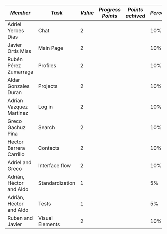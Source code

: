 |  *Member*      |*Task* | *Value* | *Progress Points* |     *Points achived*    | *Percent*  |
|------------------|---------|----|--|-|---------------------|
| Adriel Yerbes Dias | Chat | 2 | | | 10% |
| Javier Ortis Miss | Main Page | 2 | | | 10% |
| Rubén Pérez Zumarraga | Profiles | 2 | | | 10% |
| Aldar Gonzales Duran | Projects | 2 | | | 10% |
| Adrian Vazquez Martinez | Log in | 2 | | | 10% |
| Greco Gachuz Piña | Search | 2 | | | 10% |
| Hector Barrera Carrillo | Contacts | 2 | | | 10% |
| Adriel and Greco | Interface flow | 2 | | | 10% |
| Adrián, Héctor and Aldo | Standardization | 1 ||| 5% |
| Adrián, Héctor and Aldo | Tests | 1 ||| 5% |
| Ruben and Javier | Visual Elements | 2 ||| 10% |
